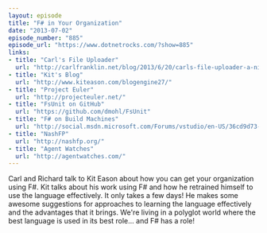 ```yaml
---
layout: episode
title: "F# in Your Organization"
date: "2013-07-02"
episode_number: "885"
episode_url: "https://www.dotnetrocks.com/?show=885"
links:
- title: "Carl's File Uploader"
  url: "http://carlfranklin.net/blog/2013/6/20/carls-file-uploader-a-nice-little-file-uploader-for-htmljsjq.html"
- title: "Kit's Blog"
  url: "http://www.kiteason.com/blogengine27/"
- title: "Project Euler"
  url: "http://projecteuler.net/"
- title: "FsUnit on GitHub"
  url: "https://github.com/dmohl/FsUnit"
- title: "F# on Build Machines"
  url: "http://social.msdn.microsoft.com/Forums/vstudio/en-US/36cd9d73-0bfc-4d8c-8614-026f9b9b7002/f-compiler-bug-in-standalone-deployments"
- title: "NashFP"
  url: "http://nashfp.org/"
- title: "Agent Watches"
  url: "http://agentwatches.com/"
---
```


Carl and Richard talk to Kit Eason about how you can get your organization using F#. Kit talks about his work using F# and how he retrained himself to use the language effectively. It only takes a few days! He makes some awesome suggestions for approaches to learning the language effectively and the advantages that it brings. We're living in a polyglot world where the best language is used in its best role... and F# has a role!
